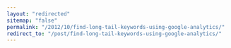 ```yaml
---
layout: "redirected"
sitemap: "false"
permalink: "/2012/10/find-long-tail-keywords-using-google-analytics/"
redirect_to: "/post/find-long-tail-keywords-using-google-analytics/"
---
```




